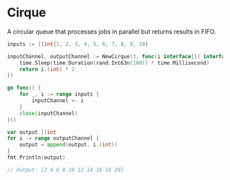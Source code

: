 # Cirque
A circular queue that processes jobs in parallel but returns results in FIFO.

```go
inputs := []int{1, 2, 3, 4, 5, 6, 7, 8, 9, 10}

inputChannel, outputChannel := NewCirque(3, func(i interface{}) interface{} {
    time.Sleep(time.Duration(rand.Int63n(100)) * time.Millisecond)
    return i.(int) * 2
})

go func() {
    for _, i := range inputs {
        inputChannel <- i
    }
    close(inputChannel)
}()

var output []int
for i := range outputChannel {
    output = append(output, i.(int))
}
fmt.Println(output)

// Output: [2 4 6 8 10 12 14 16 18 20]
```
